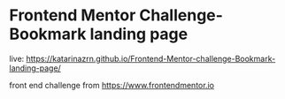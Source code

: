 # Frontend Mentor Challenge- Bookmark landing page

live:
 https://katarinazrn.github.io/Frontend-Mentor-challenge-Bookmark-landing-page/

 front end challenge from https://www.frontendmentor.io